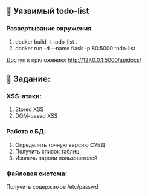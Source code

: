 ## 🔧 Уязвимый todo-list

### Развертывание окружения
1. docker build -t todo-list .
2. docker run -d --name flask -p 80:5000 todo-list

Доступ к приложению:
http://127.0.0.1:5000/apidocs/

## 📝 Задание:
### XSS-атаки:
1. Stored XSS
2. DOM-based XSS
### Работа с БД:
1. Определить точную версию СУБД
2. Получить список таблиц
3. Извлечь пароли пользователей

### Файловая система:
Получить содержимое /etc/passwd
